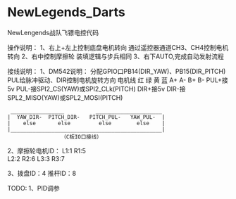 # NewLegends_Darts
 NewLengends战队飞镖电控代码

操作说明：
1、右上+左上控制底盘电机转向 通过遥控器通道CH3、CH4控制电机转向
2、右中控制摩擦轮  装填逻辑与步兵相同
3、右下AUTO,完成自动发射流程

接线说明：
1、DM542说明：
    分配GPIO口PB14(DIR_YAW)、PB15(DIR_PITCH) 
    PUL给脉冲驱动、DIR控制电机旋转方向
    电机线 红  绿  黄  蓝 
          A+  A-  B+  B-
    PUL+接5v
    PUL-接SPI2_CS(YAW)或SPI2_CLk(PITCH)
    DIR+接5v
    DIR-接SPL2_MISO(YAW)或SPL2_MOSI(PITCH)

     _________________          _____________________
    |  YAW_DIR-  PITCH_DIR-   PITCH_PUL-   YAW_PUL-  |
    |    else       else         else        else    |
    |________________________________________________|
                     （C板IO口接线）      
2、摩擦轮电机ID：
L1:1       R1:5        
L2:2       R2:6
L3:3       R3:7

3、拨盘ID：4 推杆ID：8

TODO:
1、PID调参
